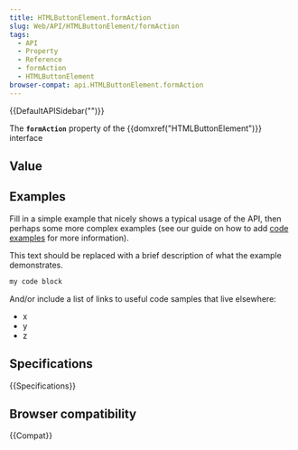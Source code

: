 ```yaml
---
title: HTMLButtonElement.formAction
slug: Web/API/HTMLButtonElement/formAction
tags:
  - API
  - Property
  - Reference
  - formAction
  - HTMLButtonElement
browser-compat: api.HTMLButtonElement.formAction
---
```

{{DefaultAPISidebar("")}}

The **`formAction`** property of the {{domxref("HTMLButtonElement")}} interface 

## Value



## Examples

Fill in a simple example that nicely shows a typical usage of the API, then perhaps some more complex examples (see our guide on how to add [code examples](/en-US/docs/MDN/Contribute/Structures/Code_examples) for more information).

This text should be replaced with a brief description of what the example demonstrates.

```js
my code block
```

And/or include a list of links to useful code samples that live elsewhere:

*   x
*   y
*   z

## Specifications

{{Specifications}}

## Browser compatibility

{{Compat}}


